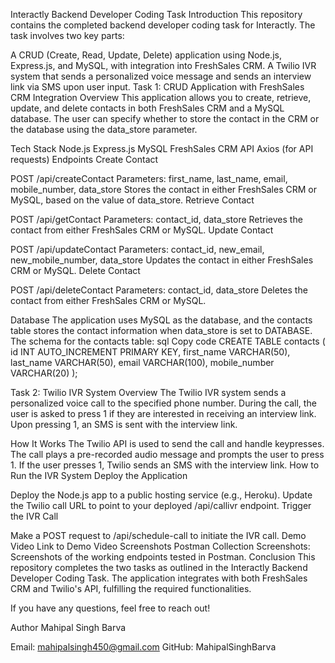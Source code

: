 Interactly Backend Developer Coding Task
Introduction
This repository contains the completed backend developer coding task for Interactly. The task involves two key parts:

A CRUD (Create, Read, Update, Delete) application using Node.js, Express.js, and MySQL, with integration into FreshSales CRM.
A Twilio IVR system that sends a personalized voice message and sends an interview link via SMS upon user input.
Task 1: CRUD Application with FreshSales CRM Integration
Overview
This application allows you to create, retrieve, update, and delete contacts in both FreshSales CRM and a MySQL database. The user can specify whether to store the contact in the CRM or the database using the data_store parameter.

Tech Stack
Node.js
Express.js
MySQL
FreshSales CRM API
Axios (for API requests)
Endpoints
Create Contact

POST /api/createContact
Parameters: first_name, last_name, email, mobile_number, data_store
Stores the contact in either FreshSales CRM or MySQL, based on the value of data_store.
Retrieve Contact

POST /api/getContact
Parameters: contact_id, data_store
Retrieves the contact from either FreshSales CRM or MySQL.
Update Contact

POST /api/updateContact
Parameters: contact_id, new_email, new_mobile_number, data_store
Updates the contact in either FreshSales CRM or MySQL.
Delete Contact

POST /api/deleteContact
Parameters: contact_id, data_store
Deletes the contact from either FreshSales CRM or MySQL.

Database
The application uses MySQL as the database, and the contacts table stores the contact information when data_store is set to DATABASE.
The schema for the contacts table:
sql
Copy code
CREATE TABLE contacts (
    id INT AUTO_INCREMENT PRIMARY KEY,
    first_name VARCHAR(50),
    last_name VARCHAR(50),
    email VARCHAR(100),
    mobile_number VARCHAR(20)
);

Task 2: Twilio IVR System
Overview
The Twilio IVR system sends a personalized voice call to the specified phone number. During the call, the user is asked to press 1 if they are interested in receiving an interview link. Upon pressing 1, an SMS is sent with the interview link.

How It Works
The Twilio API is used to send the call and handle keypresses.
The call plays a pre-recorded audio message and prompts the user to press 1.
If the user presses 1, Twilio sends an SMS with the interview link.
How to Run the IVR System
Deploy the Application

Deploy the Node.js app to a public hosting service (e.g., Heroku).
Update the Twilio call URL to point to your deployed /api/callivr endpoint.
Trigger the IVR Call

Make a POST request to /api/schedule-call to initiate the IVR call.
Demo Video
Link to Demo Video
Screenshots
Postman Collection Screenshots: Screenshots of the working endpoints tested in Postman.
Conclusion
This repository completes the two tasks as outlined in the Interactly Backend Developer Coding Task. The application integrates with both FreshSales CRM and Twilio's API, fulfilling the required functionalities.

If you have any questions, feel free to reach out!

Author
Mahipal Singh Barva

Email: mahipalsingh450@gmail.com
GitHub: MahipalSinghBarva
